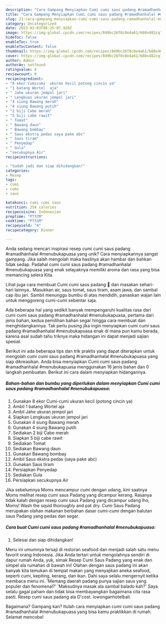 ```yaml
---
description: "Cara Gampang Menyiapkan Cumi cumi saus padang #ramadhanhalal #menubukapuasa yang Lezat"
title: "Cara Gampang Menyiapkan Cumi cumi saus padang #ramadhanhalal #menubukapuasa yang Lezat"
slug: 21-cara-gampang-menyiapkan-cumi-cumi-saus-padang-ramadhanhalal-menubukapuasa-yang-lezat
category: Uncategorized
date: 2023-03-03T06:25:07.928Z
image: https://img-global.cpcdn.com/recipes/849bc26f8c0e4a61/680x482cq70/cumi-cumi-saus-padang-ramadhanhalal-menubukapuasa-foto-resep-utama.jpg
hideToc: false
enableToc: true
enableTocContent: false
thumbnail: https://img-global.cpcdn.com/recipes/849bc26f8c0e4a61/680x482cq70/cumi-cumi-saus-padang-ramadhanhalal-menubukapuasa-foto-resep-utama.jpg
cover: https://img-global.cpcdn.com/recipes/849bc26f8c0e4a61/680x482cq70/cumi-cumi-saus-padang-ramadhanhalal-menubukapuasa-foto-resep-utama.jpg
author: Admin
authorAv: notfound
ratingvalue: 4
reviewcount: 9
recipeingredient:
- "8 ekor Cumicumi  ukuran kecil potong cincin ya"
- "1 batang Wortel  aja"
- " Jahe ukuran jempol jari"
- " Lengkuas ukuran jempol jari"
- "4 siung Bawang merah"
- "4 siung Bawang putih"
- "2 biji Cabe merah"
- "5 biji cabe rawit"
- " Tomat"
- " Bawang daun"
- " Bawang bombay"
- " Saus ekstra pedas saya pake abc"
- " Saus tiram"
- " Penyedap"
- " Gula"
- "secukupnya Air"
recipeinstructions:

- "Sudah jadi dan siap dihidangkan!"
categories:
- Resep
tags:
- cumi
- cumi
- saus

katakunci: cumi cumi saus 
nutrition: 254 calories
recipecuisine: Indonesian
preptime: "PT37M"
cooktime: "PT31M"
recipeyield: "4"
recipecategory: Dinner

---
```





Anda sedang mencari inspirasi resep cumi cumi saus padang #ramadhanhalal #menubukapuasa yang unik? Cara menyiapkannya sangat gampang. Jika salah mengolah maka hasilnya akan hambar dan bahkan tidak sedap. Padahal cumi cumi saus padang #ramadhanhalal #menubukapuasa yang enak selayaknya memiliki aroma dan rasa yang bisa memancing selera Kita.





Lihat juga cara membuat Cumi cumi saos padang 🦑 dan masakan sehari-hari lainnya.. Masukkan air, saus tomat, saus tiram, asam jawa, dan sambal cap ibu jari. Sambil menunggu bumbu di atas mendidih, panaskan wajan lain untuk menggoreng cumi-cumi sebentar saja.

Ada beberapa hal yang sedikit banyak mempengaruhi kualitas rasa dari cumi cumi saus padang #ramadhanhalal #menubukapuasa, pertama dari jenis bahan, kedua pemilihan bahan segar hingga cara membuat dan menghidangkannya. Tak perlu pusing jika ingin menyiapkan cumi cumi saus padang #ramadhanhalal #menubukapuasa enak di mana pun kamu berada, karena asal sudah tahu triknya maka hidangan ini dapat menjadi sajian spesial.






Berikut ini ada beberapa tips dan trik praktis yang dapat diterapkan untuk mengolah cumi cumi saus padang #ramadhanhalal #menubukapuasa yang siap dikreasikan. Anda bisa menyiapkan Cumi cumi saus padang #ramadhanhalal #menubukapuasa menggunakan 16 jenis bahan dan 0 langkah pembuatan. Berikut ini cara dalam menyiapkan hidangannya.

<!--inarticleads1-->

##### Bahan-bahan dan bumbu yang diperlukan dalam menyiapkan Cumi cumi saus padang #ramadhanhalal #menubukapuasa:

1. Gunakan 8 ekor Cumi-cumi  ukuran kecil (potong cincin ya)
1. Ambil 1 batang Wortel  aja
1. Ambil  Jahe ukuran jempol jari
1. Siapkan  Lengkuas ukuran jempol jari
1. Gunakan 4 siung Bawang merah
1. Gunakan 4 siung Bawang putih
1. Sediakan 2 biji Cabe merah
1. Siapkan 5 biji cabe rawit
1. Sediakan  Tomat
1. Sediakan  Bawang daun
1. Gunakan  Bawang bombay
1. Ambil  Saus ekstra pedas (saya pake abc)
1. Gunakan  Saus tiram
1. Persiapkan  Penyedap
1. Sediakan  Gula
1. Persiapkan secukupnya Air


Jika sebelumnya Moms mencampur cumi dengan udang, kini saatnya Moms melihat resep cumi saus Padang yang dicampur kerang. Rasanya tidak kalah dengan resep cumi saus Padang yang dicampur udang lho, Moms! Wash the squid thoroughly and pat dry. Cumi Saus Padang merupakan olahan makanan berbahan dasar cumi-cumi dengan balutan saus Padang yang pedas dan segar. 

<!--inarticleads2-->

##### Cara buat Cumi cumi saus padang #ramadhanhalal #menubukapuasa:


1. Selesai dan siap dihidangkan!

Menu ini umumnya tersaji di restoran seafood dan menjadi salah satu menu favorit orang Indonesia. Jika Anda tertari untuk mengolahnya sendiri di dapur rumah Anda, yuk, simak Resep Cumi Saus Padang yang enak dan simpel ala rumahan di bawah ini! Olahan dengan saus padang ini akan banyak kita temukan di tempat makan yang menyajikan aneka seafood, seperti cumi, kepiting, kerang, dan ikan. Dahi saya selalu mengernyit ketika membaca menu ini. &#39;Memang daerah padang punya sajian saus yang populer dan fenomenal?&#39; &#39;Maksudnya masak ala sambal balado kah?&#39; Saya selalu gagal paham dan tidak bisa membayangkan bagaimana cita rasa pasti. Resep cumi saus padang ala D&#39;cost. lowonganhotelbali. 

Bagaimana? Gampang kan? Itulah cara menyiapkan cumi cumi saus padang #ramadhanhalal #menubukapuasa yang bisa kamu praktikkan di rumah. Selamat mencoba!

